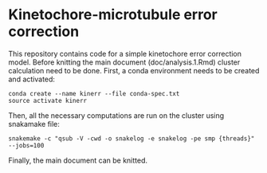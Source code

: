 # Kinetochore-microtubule error correction

This repository contains code for a simple kinetochore error correction model. Before knitting the main document (doc/analysis.1.Rmd) cluster calculation need to be done. First, a conda environment needs to be created and activated:

```
conda create --name kinerr --file conda-spec.txt
source activate kinerr
```

Then, all the necessary computations are run on the cluster using snakamake file:

```
snakemake -c "qsub -V -cwd -o snakelog -e snakelog -pe smp {threads}" --jobs=100
```

Finally, the main document can be knitted.
